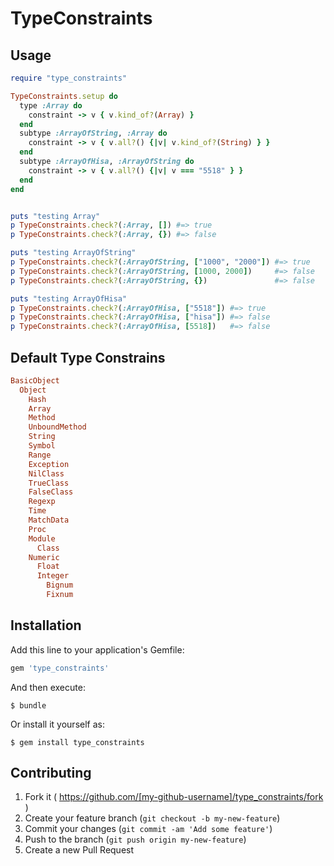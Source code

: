# TypeConstraints

## Usage

```ruby
require "type_constraints"

TypeConstraints.setup do
  type :Array do
    constraint -> v { v.kind_of?(Array) }
  end
  subtype :ArrayOfString, :Array do
    constraint -> v { v.all?() {|v| v.kind_of?(String) } }
  end
  subtype :ArrayOfHisa, :ArrayOfString do
    constraint -> v { v.all?() {|v| v === "5518" } }
  end
end


puts "testing Array"
p TypeConstraints.check?(:Array, []) #=> true
p TypeConstraints.check?(:Array, {}) #=> false

puts "testing ArrayOfString"
p TypeConstraints.check?(:ArrayOfString, ["1000", "2000"]) #=> true
p TypeConstraints.check?(:ArrayOfString, [1000, 2000])     #=> false
p TypeConstraints.check?(:ArrayOfString, {})               #=> false

puts "testing ArrayOfHisa"
p TypeConstraints.check?(:ArrayOfHisa, ["5518"]) #=> true
p TypeConstraints.check?(:ArrayOfHisa, ["hisa"]) #=> false
p TypeConstraints.check?(:ArrayOfHisa, [5518])   #=> false
```

## Default Type Constrains

```ruby
BasicObject
  Object
    Hash
    Array
    Method
    UnboundMethod
    String
    Symbol
    Range
    Exception
    NilClass
    TrueClass
    FalseClass
    Regexp
    Time
    MatchData
    Proc
    Module
      Class
    Numeric
      Float
      Integer
        Bignum
        Fixnum
```

## Installation

Add this line to your application's Gemfile:

```ruby
gem 'type_constraints'
```

And then execute:

    $ bundle

Or install it yourself as:

    $ gem install type_constraints

## Contributing

1. Fork it ( https://github.com/[my-github-username]/type_constraints/fork )
2. Create your feature branch (`git checkout -b my-new-feature`)
3. Commit your changes (`git commit -am 'Add some feature'`)
4. Push to the branch (`git push origin my-new-feature`)
5. Create a new Pull Request
